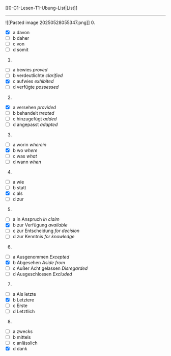 [[0-C1-Lesen-T1-Ubung-List|List]]

---

![[Pasted image 20250528055347.png]] 0.

- [x] a davon
- [ ] b daher
- [ ] c von
- [ ] d somit

1.

- [ ] a bewies _proved_
- [ ] b verdeutlichte _clarified_
- [x] c aufwies _exhibited_
- [ ] d verfügte _possessed_

2.

- [x] a versehen _provided_
- [ ] b behandelt _treated_
- [ ] c hinzugefügt _added_
- [ ] d angepasst _adapted_

3.

- [ ] a worin _wherein_
- [x] b wo _where_
- [ ] c was _what_
- [ ] d wann _when_

4.

- [ ] a wie
- [ ] b statt
- [x] c als
- [ ] d zur

5.

- [ ] a in Anspruch _in claim_
- [x] b zur Verfügung _available_
- [ ] c zur Entscheidung _for decision_
- [ ] d zur Kenntnis _for knowledge_

6.

- [ ] a Ausgenommen _Excepted_
- [x] b Abgesehen _Aside from_
- [ ] c Außer Acht gelassen _Disregarded_
- [ ] d Ausgeschlossen _Excluded_

7.

- [ ] a Als letzte
- [x] b Letztere
- [ ] c Erste
- [ ] d Letztlich

8.

- [ ] a zwecks
- [ ] b mittels
- [ ] c anlässlich
- [x] d dank
